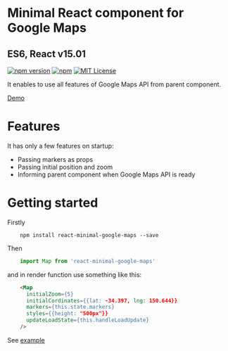 # Minimal React component for Google Maps
## ES6, React v15.01
[![npm version](https://img.shields.io/npm/v/react-minimal-google-maps.svg?style=flat)](https://www.npmjs.com/package/react-minimal-google-maps)
[![npm](https://img.shields.io/npm/dm/react-minimal-google-maps.svg?maxAge=2592000)](https://www.npmjs.com/package/react-minimal-google-maps)
[![MIT License](https://img.shields.io/npm/l/npm-install-loader.svg)](http://opensource.org/licenses/MIT)

It enables to use all features of Google Maps API from parent component.

[Demo](https://kaadash.github.io)

# Features
It has only a few features on startup:
* Passing markers as props
* Passing initial position and zoom
* Informing parent component when Google Maps API is ready

# Getting started
Firstly
```
    npm install react-minimal-google-maps --save
```
Then
```javascript
    import Map from 'react-minimal-google-maps'
```
and in render function use something like this:
```html
    <Map
      initialZoom={5}
      initialCordinates={{lat: -34.397, lng: 150.644}}
      markers={this.state.markers}
      styles={{height: "500px"}}
      updateLoadState={this.handleLoadUpdate}
    />
```
See [example](https://kaadash.github.io)
